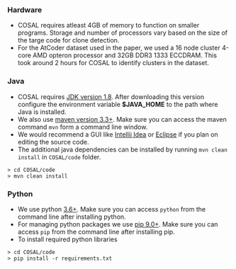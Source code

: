 ### Hardware
* COSAL requires atleast 4GB of memory to function on smaller programs. Storage and number of processors vary based on the size of the targe code for clone detection.
* For the AtCoder dataset used in the paper, we used a 16 node cluster 4-core AMD opteron processor and 32GB DDR3 1333 ECCDRAM. This took around 2 hours for COSAL to identify clusters in the dataset.

### Java
* COSAL requires [JDK version 1.8](https://www.oracle.com/technetwork/java/javase/downloads/jdk8-downloads-2133151.html). After downloading this version configure the environment variable **$JAVA_HOME** to the path where Java is installed.
* We also use [maven version 3.3+](https://maven.apache.org/download.cgi). Make sure you can access the maven command `mvn` form a command line window.
* We would recommend a GUI like [Intellij Idea](https://www.jetbrains.com/idea/) or [Eclipse](https://www.eclipse.org/downloads/) if you plan on editing the source code.
* The additional java dependencies can be installed by running `mvn clean install` in `COSAL/code` folder.

```
> cd COSAL/code
> mvn clean install
```

### Python
* We use python [3.6+](https://www.python.org/downloads/). Make sure you can access `python` from the command line after installing python.
* For managing python packages we use [pip 9.0+](https://pip.pypa.io/en/stable/installing/). Make sure you can access `pip` from the command line after installing pip.
* To install required python libraries 
```
> cd COSAL/code
> pip install -r requirements.txt
```
